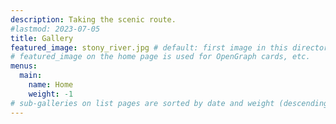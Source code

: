 ```yaml
---
description: Taking the scenic route.
#lastmod: 2023-07-05
title: Gallery
featured_image: stony_river.jpg # default: first image in this directory
# featured_image on the home page is used for OpenGraph cards, etc.
menus:
  main:
    name: Home
    weight: -1
# sub-galleries on list pages are sorted by date and weight (descending)
---
```

